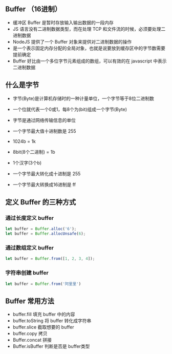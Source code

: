 ## Buffer （16进制）
- 缓冲区 Buffer 是暂时存放输入输出数据的一段内存
- JS 语言没有二进制数据类型，而在处理 TCP 和文件流的时候，必须要处理二进制数据
- NodeJS 提供了一个 Buffer 对象来提供对二进制数据的操作
- 是一个表示固定内存分配的全局对象，也就是说要放到缓存区中的字节数需要提前确定
- Buffer 好比由一个多位字节元素组成的数组，可以有效的在 javascript 中表示二进制数据


## 什么是字节
- 字节(Byte)是计算机存储时的一种计量单位，一个字节等于8位二进制数
- 一个位就代表一个0或1，每8个为(bit)组成一个字节(Byte)
- 字节是通过网络传输信息的单位
- 一个字节最大值十进制数是 255

- 1024b = 1k
- 8bit(8个二进制) = 1b
- 1个汉字(3个b)
- 一个字节最大转化成十进制是 255
- 一个字节最大转换成16进制是 ff


## 定义 Buffer 的三种方式
### 通过长度定义 buffer
``` JavaScript
let buffer = Buffer.alloc('6');
let buffer = Buffer.allocUnsafe(6);
```
### 通过数组定义 buffer
``` JavaScript
let buffer = Buffer.from([1, 2, 3, 4]);
```
### 字符串创建 buffer
``` JavaScript
let buffer = Buffer.from('阿里里')
```

## Buffer 常用方法
- buffer.fill   填充 buffer 中的内容
- buffer.toString   将 buffer 转化成字符串
- buffer.slice  截取想要的 buffer
- buffer.copy   拷贝
- Buffer.concat 拼接
- Buffer.isBuffer   判断是否是 buffer类型